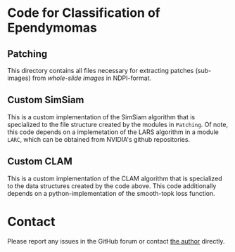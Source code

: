 # Code for Classification of Ependymomas

## Patching

This directory contains all files necessary for extracting patches (sub-images) from *whole-slide images* in NDPI-format.

## Custom SimSiam

This is a custom implementation of the SimSiam algorithm that is specialized to the file structure created by the modules in `Patching`.
Of note, this code depends on a implemetation of the LARS algorithm in a module `LARC`, which can be obtained from NVIDIA's github repositories.

## Custom CLAM

This is a custom implementation of the CLAM algorithm that is specialized to the data structures created by the code above. This code additionally depends on a python-implementation of the smooth-topk loss function.

# Contact

Please report any issues in the GitHub forum or contact [the author](mailto:schumany@hsu-hh.de) directly.